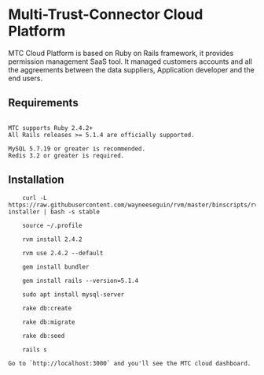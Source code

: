 Multi-Trust-Connector Cloud Platform
========

MTC Cloud Platform is based on Ruby on Rails framework, it provides permission management SaaS tool.
It managed customers accounts and all the aggreements between the data suppliers, Application developer and the end users.


## Requirements


```

MTC supports Ruby 2.4.2+
All Rails releases >= 5.1.4 are officially supported.

MySQL 5.7.19 or greater is recommended.
Redis 3.2 or greater is required.

```


## Installation


```
    curl -L https://raw.githubusercontent.com/wayneeseguin/rvm/master/binscripts/rvm-installer | bash -s stable

    source ~/.profile

    rvm install 2.4.2

    rvm use 2.4.2 --default

    gem install bundler

    gem install rails --version=5.1.4

    sudo apt install mysql-server

    rake db:create

    rake db:migrate

    rake db:seed

    rails s
```

    Go to `http://localhost:3000` and you'll see the MTC cloud dashboard.

